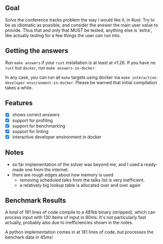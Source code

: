 ## Goal

Solve the conference tracks problem the way I would like it, in Rust.
Try to be as idiomatic as possible, and consider the answer the main user
value to provide. Thus that and only that MUST be tested, anything else 
is 'extra', like actually testing for a few things the user can run into.

## Getting the answers

Run `make answers` if your `rust` installation is at least at v1.26.
If you have no `rust` but `docker`, run `make answers-in-docker`.

In any case, you can run all `make` targets using docker via `make interactive-developer-environment-in-docker`.
Please be warned that initial compilation takes a while.

## Features

* [x] shows correct answers
* [x] support for profiling
* [x] support for benchmarking
* [x] support for linting
* [x] interactive developer environment in docker

## Notes

* so far implementation of the solver was beyond me, and I used a ready-made one from the internet.
* there are rough edges about how memory is used
  * removing scheduled talks from the talks list is very inefficient.
  * a relatively big lookup table is allocated over and over again

## Benchmark Results

A total of 181 lines of code compile to a 481kb binary (stripped), which can process input with 130 items of input in 80ms.
It's not particularly fast actually, probably also due to inefficiencies shown in the notes.

A python implementation comes in at 181 lines of code, but processes the benchark data in 45ms!
